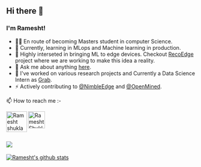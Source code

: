 ## Hi there 👋


### I'm Ramesht!


- 👨‍🎓 En route of becoming Masters student in computer Science.
- 👯 Currently, learning in MLops and Machine learning in production.
- 📖 Highly interseted in bringing ML to edge devices. Checkout [RecoEdge](https://github.com/NimbleEdge) project where we are working to make this idea a reality.
- 💬 Ask me about anything [here](https://github.com/ramesht007/ramesht007/issues/1).
- 🌱 I've worked on various research projects and Currently a Data Science Intern as [Grab](https://www.grab.com/sg/).
- ⚡ Actively contributing to [@NimbleEdge](https://github.com/NimbleEdge) and [@OpenMined](https://github.com/OpenMined).  


📫 How to reach me :- 

<a href="https://www.linkedin.com/in/ramesht-3704">
  <img align="left" alt="Ramesht shukla | Linkedin" width="55px" src="https://raw.githubusercontent.com/ramesht007/ramesht007/master/assets/linkedIN.svg" />
</a>
<a href="https://twitter.com/rameshtshukla">
  <img align="left" alt="Ramesht Shukla | twitter" width="45px" src="https://raw.githubusercontent.com/ramesht007/ramesht007/master/assets/twitter.svg" />
</a>

<br />
<br />
<br />

![](https://komarev.com/ghpvc/?username=ramesht007&color=green)
---

[![Ramesht's github stats](https://github-readme-stats.vercel.app/api?username=ramesht007&count_private=true&show_icons=true&hide_border=true)](https://github.com/anuraghazra/github-readme-stats)



<!-- 🌱 I’m currently learning ...- 👯 I’m looking to collaborate on ...- 🤔 I’m looking for help with ...-->
